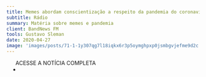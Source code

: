 ```yaml
---
title: Memes abordam conscientização a respeito da pandemia do coronavírus
subtitle: Rádio
summary: Matéria sobre memes e pandemia
client: BandNews FM
tools: Gustavo Sleman
date: 2020-04-27
image: 'images/posts/71-1-1y307qg7l18iqkx6r3p5oymghpxp0jsmbgvjefme9d2c.png'
---
```




<div class="post__share"><ul class="share__list list-reset">ACESSE A NOTÍCIA COMPLETA<li class="share__item" style="margin-left: 10px"><a class="share__link share__facebook" style="background: #fa5657" href="http://bandnewsfmrio.com.br/editorias-detalhes/memes-abordam-conscientizacao-a-respeito-da-p 
onclick=window.open(this.href, 'pop-up', 'left=20,top=20,width=500,height=500,toolbar=1,resizable=0'); return false;" title="Link" rel="nofollow"><i class="fa-solid fa-link"></i></a></li></ul></div>
<!-- <div class="gallery-box"><div class="gallery"><img src="/clipping/images/example-1.jpg" loading="lazy" alt="Project"><img src="/clipping/images/example-2.jpg" loading="lazy" alt="Project"></div><em>Gallery / <a href="https://www.freepik.com/" target="_blank">Freepic</a></em></div> -->